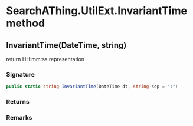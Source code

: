 # SearchAThing.UtilExt.InvariantTime method
## InvariantTime(DateTime, string)
return HH:mm:ss representation

### Signature
```csharp
public static string InvariantTime(DateTime dt, string sep = ":")
```
### Returns

### Remarks

